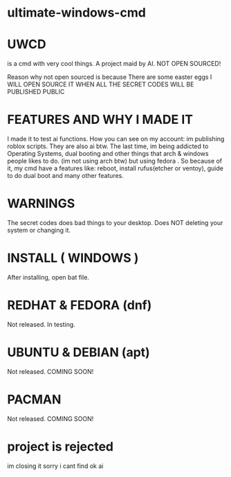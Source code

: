 # ultimate-windows-cmd
# UWCD
is a cmd with very cool things.
A project maid by AI. NOT OPEN SOURCED!

Reason why not open sourced is because
There are some easter eggs
I WILL OPEN SOURCE IT WHEN ALL THE SECRET CODES WILL BE PUBLISHED PUBLIC

# FEATURES AND WHY I MADE IT
I made it to test ai functions. How you can see on my account: im publishing roblox scripts. They are also ai btw.
The last time, im being addicted to Operating Systems, dual booting and other things that arch & windows people likes to do. (im not using arch btw) but using fedora . So because of it, my cmd have a features like: reboot, install rufus(etcher or ventoy), guide to do dual boot and many other features. 

# WARNINGS
The secret codes does bad things to your desktop. Does NOT deleting your system or changing it. 

# INSTALL ( WINDOWS )

After installing, open bat file.

# REDHAT & FEDORA (dnf)
Not released. In testing.

# UBUNTU & DEBIAN (apt)
Not released. COMING SOON!

# PACMAN
Not released. COMING SOON!

# project is rejected
im closing it sorry i cant find ok ai
